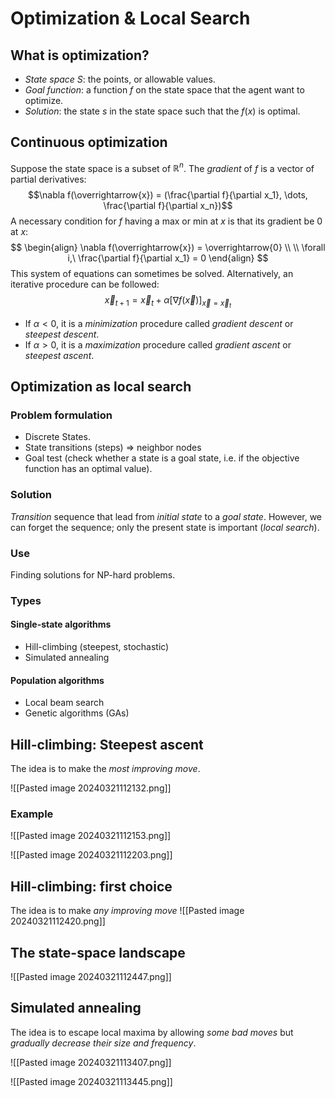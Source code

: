 # Optimization & Local Search
## What is optimization?
- *State space* $S$: the points, or allowable values.
- *Goal function*: a function $f$ on the state space that the agent want to optimize.
- *Solution*: the state $s$ in the state space such that the $f(x)$ is optimal.

## Continuous optimization
Suppose the state space is a subset of $\mathbb{R}^n$. The *gradient* of $f$ is a vector of partial derivatives: $$\nabla f(\overrightarrow{x}) = (\frac{\partial f}{\partial x_1}, \dots, \frac{\partial f}{\partial x_n})$$
A necessary condition for $f$ having a max or min at $x$ is that its gradient be $0$ at $x$: 
$$
\begin{align}
\nabla f(\overrightarrow{x}) = \overrightarrow{0} \\ \\
\forall i,\ \frac{\partial f}{\partial x_1} = 0
\end{align}
$$
This system of equations can sometimes be solved. Alternatively, an iterative procedure can be followed:
$$\overrightarrow{x}_{t+1} = \overrightarrow{x}_{t} + \alpha[\nabla f(\overrightarrow{x})]_{\overrightarrow{x} = \overrightarrow{x}_{t}}$$
- If $\alpha < 0$, it is a *minimization* procedure called *gradient descent* or *steepest descent*.
- If $\alpha > 0$, it is a *maximization* procedure called *gradient ascent* or *steepest ascent*.

## Optimization as local search

### Problem formulation
- Discrete States.
- State transitions (steps) $\Rightarrow$ neighbor nodes
- Goal test (check whether a state is a goal state, i.e. if the objective function has an optimal value).

### Solution
*Transition* sequence that lead from *initial state* to a *goal state*. However, we can forget the sequence; only the present state is important (*local search*).

### Use
Finding solutions for NP-hard problems.

### Types
#### Single-state algorithms
- Hill-climbing (steepest, stochastic)
- Simulated annealing
#### Population algorithms
- Local beam search
- Genetic algorithms (GAs)

## Hill-climbing: Steepest ascent
The idea is to make the *most improving move*.

![[Pasted image 20240321112132.png]]
### Example
![[Pasted image 20240321112153.png]]

![[Pasted image 20240321112203.png]]

## Hill-climbing: first choice
The idea is to make *any improving move*
![[Pasted image 20240321112420.png]]

## The state-space landscape
![[Pasted image 20240321112447.png]]

## Simulated annealing
The idea is to escape local maxima by allowing *some bad moves* but *gradually decrease their size and frequency*.

![[Pasted image 20240321113407.png]]

![[Pasted image 20240321113445.png]]
